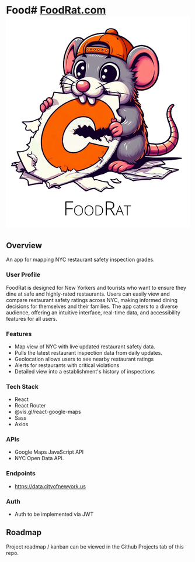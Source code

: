 # Food# [FoodRat.com](https://foodrat.com/) ![foodrat mascot](https://github.com/kirk-en/foodrat-frontend/blob/develop/src/assets/concept-art/mascot-wordmark-alpha.png)

## Overview

An app for mapping NYC restaurant safety inspection grades.

### User Profile

FoodRat is designed for New Yorkers and tourists who want to ensure they dine at safe and highly-rated restaurants. Users can easily view and compare restaurant safety ratings across NYC, making informed dining decisions for themselves and their families. The app caters to a diverse audience, offering an intuitive interface, real-time data, and accessibility features for all users.

### Features

- Map view of NYC with live updated restaurant safety data.
- Pulls the latest restaurant inspection data from daily updates.
- Geolocation allows users to see nearby restaurant ratings
- Alerts for restaurants with critical violations
- Detailed view into a establishment's history of inspections

### Tech Stack

- React
- React Router
- @vis.gl/react-google-maps
- Sass
- Axios

### APIs

- Google Maps JavaScript API
- NYC Open Data API.

### Endpoints

- https://data.cityofnewyork.us

### Auth

- Auth to be implemented via JWT

## Roadmap

Project roadmap / kanban can be viewed in the Github Projects tab of this repo.
